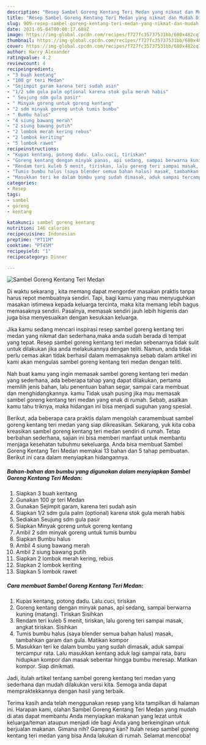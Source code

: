 ```yaml
---
description: "Resep Sambel Goreng Kentang Teri Medan yang nikmat dan Mudah Dibuat"
title: "Resep Sambel Goreng Kentang Teri Medan yang nikmat dan Mudah Dibuat"
slug: 909-resep-sambel-goreng-kentang-teri-medan-yang-nikmat-dan-mudah-dibuat
date: 2021-05-04T00:00:17.688Z
image: https://img-global.cpcdn.com/recipes/f727fc35737531bb/680x482cq70/sambel-goreng-kentang-teri-medan-foto-resep-utama.jpg
thumbnail: https://img-global.cpcdn.com/recipes/f727fc35737531bb/680x482cq70/sambel-goreng-kentang-teri-medan-foto-resep-utama.jpg
cover: https://img-global.cpcdn.com/recipes/f727fc35737531bb/680x482cq70/sambel-goreng-kentang-teri-medan-foto-resep-utama.jpg
author: Harry Alexander
ratingvalue: 4.2
reviewcount: 4
recipeingredient:
- "3 buah kentang"
- "100 gr teri Medan"
- "Sejimpit garam karena teri sudah asin"
- "1/2 sdm gula palm optional karena stok gula merah habis"
- " Seujung sdm gula pasir"
- " Minyak goreng untuk goreng kentang"
- "2 sdm minyak goreng untuk tumis bumbu"
- " Bumbu halus"
- "4 siung bawang merah"
- "2 siung bawang putih"
- "2 lombok merah kering rebus"
- "2 lombok keriting"
- "5 lombok rawet"
recipeinstructions:
- "Kupas kentang, potong dadu. Lalu.cuci, tiriskan"
- "Goreng kentang dengan minyak panas, api sedang, sampai berwarna kuning (matang). Tiriskan Sisihkan"
- "Rendam teri kuleb 5 menit, tiriskan, lalu goreng teri sampai masak, angkat tiriskan. Sisihkan"
- "Tumis bumbu halus (saya blender semua bahan halus) masak, tambahkan garam dan gula. Matikan kompor"
- "Masukkan teri ke dalam bumbu yang sudah dimasak, aduk sampai tercampur rata. Lalu masukkan kentang aduk lagi sampai rata, baru hidupkan kompor dan masak sebentar hingga bumbu meresap. Matikan kompor. Siap dinikmati."
categories:
- Resep
tags:
- sambel
- goreng
- kentang

katakunci: sambel goreng kentang 
nutrition: 146 calories
recipecuisine: Indonesian
preptime: "PT11M"
cooktime: "PT45M"
recipeyield: "1"
recipecategory: Dinner

---
```



![Sambel Goreng Kentang Teri Medan](https://img-global.cpcdn.com/recipes/f727fc35737531bb/680x482cq70/sambel-goreng-kentang-teri-medan-foto-resep-utama.jpg)

Di waktu  sekarang , kita memang dapat mengorder masakan praktis tanpa harus repot membuatnya sendiri. Tapi, bagi kamu yang mau menyuguhkan masakan istimewa kepada keluarga tercinta, maka kita memang lebih bagus memasaknya sendiri. Pasalnya, memasak sendiri jauh lebih higienis dan juga bisa menyesuaikan dengan kesukaan keluarga.

Jika kamu sedang mencari inspirasi resep sambel goreng kentang teri medan yang nikmat dan sederhana,maka anda sudah berada di tempat yang tepat. Resep sambel goreng kentang teri medan  sebenarnya tidak sulit untuk dilakukan jika anda melakukannya dengan teliti. Namun, anda tidak perlu cemas akan tidak berhasil dalam memasaknya 
sebab dalam artikel ini kami akan mengulas sambel goreng kentang teri medan dengan teliti.  



Nah buat kamu yang ingin memasak sambel goreng kentang teri medan yang sederhana, ada beberapa tahap yang dapat dilakukan, pertama memilih jenis bahan, lalu penentuan bahan segar, sampai cara membuat dan menghidangkannya. kamu Tidak usah pusing jika mau memasak sambel goreng kentang teri medan yang enak di rumah. Sebab, asalkan kamu  tahu triknya, maka hidangan ini bisa menjadi suguhan yang spesial.

Berikut, ada beberapa cara praktis  dalam mengolah caramembuat sambel goreng kentang teri medan yang siap dikreasikan. Sekarang, yuk kita coba kreasikan sambel goreng kentang teri medan sendiri di rumah. Tetap berbahan sederhana, sajian ini bisa memberi manfaat untuk membantu menjaga kesehatan tubuhmu sekeluarga. Anda bisa membuat Sambel Goreng Kentang Teri Medan memakai 13 bahan dan 5 tahap pembuatan. Berikut ini cara dalam menyiapkan hidangannya.

<!--inarticleads1-->

##### Bahan-bahan dan bumbu yang digunakan dalam menyiapkan Sambel Goreng Kentang Teri Medan:

1. Siapkan 3 buah kentang
1. Gunakan 100 gr teri Medan
1. Gunakan Sejimpit garam, karena teri sudah asin
1. Siapkan 1/2 sdm gula palm (optional) karena stok gula merah habis
1. Sediakan  Seujung sdm gula pasir
1. Siapkan  Minyak goreng untuk goreng kentang
1. Ambil 2 sdm minyak goreng untuk tumis bumbu
1. Siapkan  Bumbu halus
1. Ambil 4 siung bawang merah
1. Ambil 2 siung bawang putih
1. Siapkan 2 lombok merah kering, rebus
1. Siapkan 2 lombok keriting
1. Siapkan 5 lombok rawet




<!--inarticleads2-->

##### Cara membuat Sambel Goreng Kentang Teri Medan:

1. Kupas kentang, potong dadu. Lalu.cuci, tiriskan
1. Goreng kentang dengan minyak panas, api sedang, sampai berwarna kuning (matang). Tiriskan Sisihkan
1. Rendam teri kuleb 5 menit, tiriskan, lalu goreng teri sampai masak, angkat tiriskan. Sisihkan
1. Tumis bumbu halus (saya blender semua bahan halus) masak, tambahkan garam dan gula. Matikan kompor
1. Masukkan teri ke dalam bumbu yang sudah dimasak, aduk sampai tercampur rata. Lalu masukkan kentang aduk lagi sampai rata, baru hidupkan kompor dan masak sebentar hingga bumbu meresap. Matikan kompor. Siap dinikmati.




Jadi, itulah artikel tentang  sambel goreng kentang teri medan  yang sederhana dan mudah dilakukan versi kita. Semoga anda dapat mempraktekkannya dengan hasil yang terbaik. 

Terima kasih anda telah menggunakan resep yang kita tampilkan di halaman ini. Harapan kami, olahan  Sambel Goreng Kentang Teri Medan yang mudah di atas dapat membantu Anda menyiapkan makanan yang lezat untuk keluarga/teman ataupun menjadi ide bagi Anda yang berkeinginan untuk berjualan makanan. Gimana nih? Gampang kan? Itulah resep sambel goreng kentang teri medan yang bisa Anda lakukan di rumah. Selamat mencoba!

